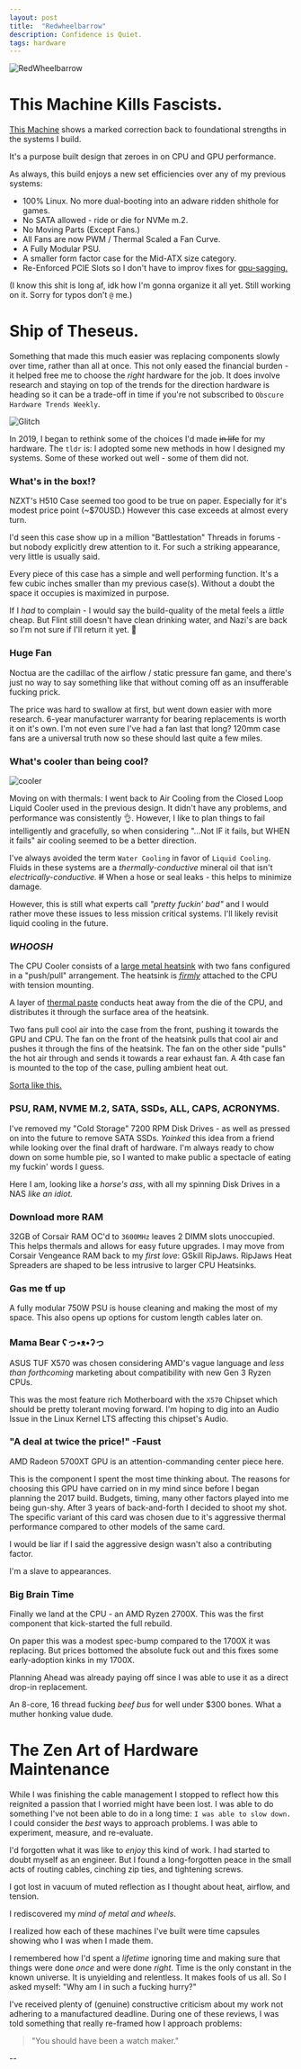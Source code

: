 ```yaml
---
layout: post
title:  "Redwheelbarrow"
description: Confidence is Quiet.
tags: hardware
---
```


![RedWheelbarrow](../../../assets/images/RWB/RWB01.jpg)

# This Machine Kills Fascists.

[This Machine](https://en.wikipedia.org/wiki/This_machine_kills_fascists) shows a marked correction back to foundational strengths in the systems I build.

It's a purpose built design that zeroes in on CPU and GPU performance.

As always, this build enjoys a new set efficiencies over any of my previous systems:

* 100% Linux. No more dual-booting into an adware ridden shithole for games.
* No SATA allowed - ride or die for NVMe m.2.
* No Moving Parts (Except Fans.)
* All Fans are now PWM / Thermal Scaled a Fan Curve.
* A Fully Modular PSU.
* A smaller form factor case for the Mid-ATX size category.
* Re-Enforced PCIE Slots so I don't have to improv fixes for [gpu-sagging.](../../../assets/images/RWB/gpusag.jpeg)

(I know this shit is long af, idk how I'm gonna organize it all yet. Still working on it. Sorry for typos don't `@` me.)

# Ship of Theseus.

Something that made this much easier was replacing components slowly over time, rather than all at once. This not only eased the financial burden - it helped free me to choose the _right_ hardware for the job. It does involve research and staying on top of the trends for the direction hardware is heading so it can be a trade-off in time if you're not subscribed to `Obscure Hardware Trends Weekly`.

![Glitch](../../../assets/images/Glitch/Glitch.jpg)

In 2019, I began to rethink some of the choices I'd made ~~in life~~ for my hardware. The `tldr` is: I adopted some new methods in how I designed my systems. Some of these worked out well - some of them did not.

### What's in the box!?

NZXT's H510 Case seemed too good to be true on paper. Especially for it's modest price point (~$70USD.) However this case exceeds at almost every turn.

I'd seen this case show up in a million "Battlestation" Threads in forums - but nobody explicitly drew attention to it. For such a striking appearance, very little is usually said.

Every piece of this case has a simple and well performing function. It's a few cubic inches smaller than my previous case(s). Without a doubt the space it occupies is maximized in purpose.

If I *had* to complain - I would say the build-quality of the metal feels a _little_ cheap. But Flint still doesn't have clean drinking water, and Nazi's are back so I'm not sure if I'll return it yet. 🤔

### Huge Fan

Noctua are the cadillac of the airflow / static pressure fan game, and there's just no way to say something like that without coming off as an insufferable fucking prick.

The price was hard to swallow at first, but went down easier with more research. 6-year manufacturer warranty for bearing replacements is worth it on it's own. I'm not even sure I've had a fan last that long? 120mm case fans are a universal truth now so these should last quite a few miles.

### What's cooler than being cool?

![cooler](../../../assets/images/RWB/cooler.jpg)

Moving on with thermals: I went back to Air Cooling from the Closed Loop Liquid Cooler used in the previous design. It didn't have any problems, and performance was consistently 👌. However, I like to plan things to fail intelligently and gracefully, so when considering "...Not IF it fails, but WHEN it fails" air cooling seemed to be a better direction.

I've always avoided the term `Water Cooling` in favor of `Liquid Cooling`. Fluids in these systems are a *thermally-conductive* mineral oil that isn't *electrically-conductive.* ~~If~~ When a hose or seal leaks - this helps to minimize damage.

However, this is still what experts call _"pretty fuckin' bad"_ and I would rather move these issues to less mission critical systems. I'll likely revisit liquid cooling in the future.

### _WHOOSH_

The CPU Cooler consists of a [large metal heatsink](../../../assets/images/RWB/finland.jpg) with two fans configured in a "push/pull" arrangement. The heatsink is [*firmly*](../../../assets/images/RWB/screwd.jpeg) attached to the CPU with tension mounting.

A layer of [thermal paste](../../../assets/images/RWB/compounding.jpg) conducts heat away from the die of the CPU, and distributes it through the surface area of the heatsink.

Two fans pull cool air into the case from the front, pushing it towards the GPU and CPU. The fan on the front of the heatsink pulls that cool air and pushes it through the fins of the heatsink. The fan on the other side "pulls" the hot air through and sends it towards a rear exhaust fan. A 4th case fan is mounted to the top of the case, pulling ambient heat out.

[Sorta like this.](../../../assets/images/RWB/whoosh.png)

### PSU, RAM, NVME M.2, SATA, SSDs, ALL, CAPS, ACRONYMS.

I've removed my "Cold Storage" 7200 RPM Disk Drives - as well as pressed on into the future to remove SATA SSDs. *Yoinked* this idea from a friend while looking over the final draft of hardware. I'm always ready to chow down on some humble pie, so I wanted to make public a spectacle of eating my fuckin' words I guess.

Here I am, looking like a _horse's ass_, with all my spinning Disk Drives in a NAS _like an idiot._

### Download more RAM

32GB of Corsair RAM OC'd to `3600MHz` leaves 2 DIMM slots unoccupied. This helps thermals and allows for easy future upgrades. I may move from Corsair Vengeance RAM back to my _first love_: GSkill RipJaws. RipJaws Heat Spreaders are shaped to be less intrusive to larger CPU Heatsinks.

### Gas me tf up

A fully modular 750W PSU is house cleaning and making the most of my space. This also opens up options for custom length cables later on.

### Mama Bear ʕっ•ᴥ•ʔっ

ASUS TUF X570 was chosen considering AMD's vague language and _less than forthcoming_ marketing about compatibility with new Gen 3 Ryzen CPUs.

This was the most feature rich Motherboard with the `X570` Chipset which should be pretty tolerant moving forward. I'm hoping to dig into an Audio Issue in the Linux Kernel LTS affecting this chipset's Audio.

### "A deal at twice the price!" -Faust

AMD Radeon 5700XT GPU is an attention-commanding center piece here.

This is the component I spent the most time thinking about. The reasons for choosing this GPU have carried on in my mind since before I began planning the 2017 build. Budgets, timing, many other factors played into me being gun-shy. After 3 years of back-and-forth I decided to shoot my shot. The specific variant of this card was chosen due to it's aggressive thermal performance compared to other models of the same card.

I would be liar if I said the aggressive design wasn't also a contributing factor.

I'm a slave to appearances.

### Big Brain Time

Finally we land at the CPU - an AMD Ryzen 2700X. This was the first component that kick-started the full rebuild.

On paper this was a modest spec-bump compared to the 1700X it was replacing. But prices bottomed the absolute fuck out and this fixes some early-adoption kinks in my 1700X.

Planning Ahead was already paying off since I was able to use it as a direct drop-in replacement.

An 8-core, 16 thread fucking _beef bus_ for well under $300 bones. What a muther honking value dude.

# The Zen Art of Hardware Maintenance

While I was finishing the cable management I stopped to reflect how this reignited a passion that I worried might have been lost. I was able to do something I've not been able to do in a long time: `I was able to slow down.` I could consider the *best* ways to approach problems. I was able to experiment, measure, and re-evaluate.

I'd forgotten what it was like to _enjoy_ this kind of work. I had started to doubt myself as an engineer. But I found a long-forgotten peace in the small acts of routing cables, cinching zip ties, and tightening screws.

I got lost in vacuum of muted reflection as I thought about heat, airflow, and tension.

I rediscovered my _mind of metal and wheels_.

I realized how each of these machines I've built were time capsules showing who I was when I made them.

I remembered how I'd spent a _lifetime_ ignoring time and making sure that things were done _once_ and were done _right_. Time is the only constant in the known universe. It is unyielding and relentless. It makes fools of us all. So I asked myself: "Why am I in such a fucking hurry?"

I've received plenty of (genuine) constructive criticism about my work not adhering to a manufactured deadline. During one of these reviews, I was told something that really re-framed how I approach problems:

> "You should have been a watch maker."

--
